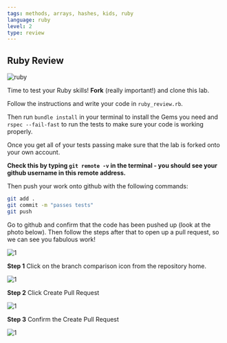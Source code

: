 ```yaml
---
tags: methods, arrays, hashes, kids, ruby
language: ruby
level: 2
type: review
---
```


## Ruby Review

![ruby](http://media2.giphy.com/media/12jdalMQkt7iM/200.gif)

Time to test your Ruby skills! **Fork** (really important!) and clone this lab.

Follow the instructions and write your code in `ruby_review.rb`.

Then run `bundle install` in your terminal to install the Gems you need and `rspec --fail-fast` to run the tests to make sure your code is working properly.

Once you get all of your tests passing make sure that the lab is forked onto your own account. 

**Check this by typing `git remote -v` in the terminal - you should see your github username in this remote address.** 

Then push your work onto github with the following commands:

```bash
git add .
git commit -m "passes tests"
git push
```

Go to github and confirm that the code has been  pushed up (look at the photo below). Then follow the steps after that to open up a pull request, so we can see you fabulous work!

![1](http://flatiron-videos.s3.amazonaws.com/ironboard/ironboard-tutorial/7-solving-the-lab.png)



**Step 1** Click on the branch comparison icon from the repository home.

![1](http://flatiron-videos.s3.amazonaws.com/ironboard/ironboard-tutorial/1-opening-pull-request.png)

**Step 2** Click Create Pull Request

![1](http://flatiron-videos.s3.amazonaws.com/ironboard/ironboard-tutorial/2-opening-pull-request.png)

**Step 3** Confirm the Create Pull Request

![1](http://flatiron-videos.s3.amazonaws.com/ironboard/ironboard-tutorial/3-opening-the-pull-request.png)